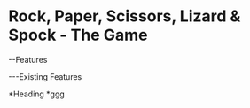 # Rock, Paper, Scissors, Lizard & Spock - The Game

--Features

---Existing Features

*Heading
  *ggg 
